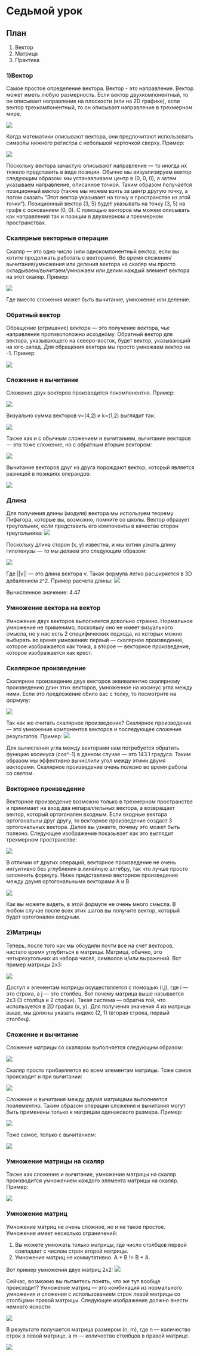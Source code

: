 # Седьмой урок
## План
1. Вектор
2. Матрица
3. Практика

### 1)Вектор
Самое простое определение вектора. Вектор - это направление. Вектор может иметь любую размерность. Если вектор двухкомпонентный, то он описывает направление на плоскости (или на 2D графике), если вектор трехкомпонентный, то он описывает направление в трехмерном мире.

![](https://hsto.org/files/fc2/7d1/5f8/fc27d15f81174d15916b453410eb9582.png)

Когда математики описывают вектора, они предпочитают использовать символы нижнего регистра с небольшой черточкой сверху. Пример:

![](https://hsto.org/files/ead/689/f5e/ead689f5e38d4eafa72dff7d5a39c7e0.png)

Поскольку вектора зачастую описывают направление — то иногда их тяжело представить в виде позиции. Обычно мы визуализируем вектор следующим образом: мы устанавливаем центр в (0, 0, 0), а затем указываем направление, описанное точкой. Таким образом получается позиционный вектор (также мы можем взять за центр другую точку, а потом сказать “Этот вектор указывает на точку в пространстве из этой точки”). Позиционный вектор (3, 5) будет указывать на точку (3, 5) на графе с основанием (0, 0). С помощью векторов мы можем описывать как направления так и позиции в двухмерном и трехмерном пространствах.

### Скалярные векторные операции
Скаляр — это одно число (или однокомпонентный вектор, если вы хотите продолжать работать с векторами). Во время сложения/вычитания/умножения или деления вектора на скаляр мы просто складываем/вычитаем/умножаем или делим каждый элемент вектора на этот скаляр. Пример:

![](https://hsto.org/files/cca/ec6/e9d/ccaec6e9db40474eae499f792369cdbe.png)

Где вместо сложения может быть вычитание, умножение или деление.

### Обратный вектор
Обращение (отрицание) вектора — это получение вектора, чье направление противоположно исходному. Обратный вектор для вектора, указывающего на северо-восток, будет вектор, указывающий на юго-запад. Для обращения вектора мы просто умножаем вектор на -1. Пример:

![](https://hsto.org/files/2f8/6ae/e43/2f86aee4331046b396f63b0e27d02338.png)

### Сложение и вычитание
Сложение двух векторов производится покомпонентно. Пример:

![](https://hsto.org/files/406/f3b/4b6/406f3b4b640e489cab8e1aca60015ba4.png)

Визуально сумма векторов v=(4,2) и k=(1,2) выглядит так:

![](https://hsto.org/files/8d1/d38/519/8d1d3851982542eba1f3fc7f9e77e86d.png)

Также как и с обычным сложением и вычитанием, вычитание векторов — это тоже сложение, но с обратным вторым вектором:

![](https://hsto.org/files/02f/ee2/703/02fee27030124fb68c90ffa3825bc383.png)

Вычитание векторов друг из друга порождают вектор, который является разницей в позициях операндов:

![](https://hsto.org/files/cb9/d25/0fa/cb9d250fac344a78972079869fd07898.png)

### Длина
Для получения длины (модуля) вектора мы используем теорему Пифагора, которые вы, возможно, помните со школы. Вектор образует треугольник, если представить его компоненты в качестве сторон треугольника:
![](https://hsto.org/files/d1e/e3e/236/d1ee3e2362d24a91a086c60ea156f7e3.png)

Поскольку длина сторон (x, y) известна, и мы хотим узнать длину гипотенузы — то мы делаем это следующим образом:

![](https://hsto.org/files/7ab/9e6/8cb/7ab9e68cbd1e4459bad6bb0e116437a6.png)

Где ||v|| — это длина вектора v. Такая формула легко расширяется в 3D добалением z^2. Пример расчета длины:
![](https://hsto.org/files/6e1/323/51d/6e132351d43045b9ad059d4cd7950eeb.png)

Вычисленное значение: 4.47

### Умножение вектора на вектор
Умножение двух векторов выполняется довольно странно. Нормальное умножение не применимо, поскольку оно не имеет визуального смысла, но у нас есть 2 специфических подхода, из которых можно выбирать во время умножения: первый — скалярное произведение, которое изображается как точка, а второе — векторное произведение, которое изображается как крест.

### Скалярное произведение
Скалярное произведение двух векторов эквивалентно скалярному произведению длин этих векторов, умноженное на косинус угла между ними. Если это предложение сбило вас с толку, то посмотрите на формулу:

![](https://hsto.org/files/482/fd3/bdc/482fd3bdc8fe4341b50ab639e244c3ac.png)

Так как же считать скалярное произведение? Скалярное произведение — это умножение компонентов векторов и последующее сложение результатов. Пример:
![](https://hsto.org/files/b89/f81/a00/b89f81a00f5f4a58b594deb06e6b9ed9.png)


Для вычисления угла между векторами нам потребуется обратить функцию косинуса (cos^-1) в данном случае — это 143.1 градуса. Таким образом мы эффективно вычислили угол между этими двумя векторами. Скалярное произведение очень полезно во время работы со светом.

### Векторное произведение
Векторное произведение возможно только в трехмерном пространстве и принимает на вход два непараллельных вектора, а возвращает вектор, который ортогонален входным. Если входные вектора ортогональны друг другу, то векторное произведение создаст 3 ортогональных вектора. Далее вы узнаете, почему это может быть полезно. Следующее изображение показывает как это выглядит трехмерном пространстве:

![](https://habrastorage.org/files/422/528/4c1/4225284c1f5d4e58bb0bfdfd27de0604.png)

В отличии от других операций, векторное произведение не очень интуитивно без углубления в линейную алгебру, так что лучше просто запомнить формулу. Ниже представлено векторное произведение между двумя ортогональными векторами A и B.

![](https://hsto.org/files/5e9/599/44d/5e959944d6284b82a62b932297313739.png)

Как вы можете видеть, в этой формуле не очень много смысла. В любом случае после всех этих шагов вы получите вектор, который будет ортогонален входным.

### 2)Матрицы
Теперь, после того как мы обсудили почти все на счет векторов, настало время углубиться в матрицы. Матрица, обычно, это четырехугольних из набора чисел, символов и/или выражений. Вот пример матрицы 2х3:

![](https://hsto.org/files/706/b8a/18b/706b8a18b7db4e01a81a01eba5d4e1c8.png)

Доступ к элементам матрицы осуществляется с помощью (i,j), где i — это строка, а j — это столбец. Вот почему матрица выше называется 2х3 (3 столбца и 2 строки). Такая система — обратна той, что используется в 2D графах (x, y). Для получения значения 4 из матрицы выше, мы должны указать индекс (2, 1) (вторая строка, первый столбец).

### Сложение и вычитание

Сложение матрицы со скаляром выполняется следующим образом:

![](https://hsto.org/files/e02/b5b/fa0/e02b5bfa006f4e13a6191725d2c636af.png)

Скаляр просто прибавляется во всем элементам матрицы. Тоже самое происходит и при вычитании:

![](https://hsto.org/files/0d5/d85/513/0d5d855135414aef9886488b4efb8a0f.png)

Сложение и вычитание между двумя матрицами выполняется поэлементно. Таким образом операции сложения и вычитания могут быть применены только к матрицам одинакового размера. Пример:

![](https://hsto.org/files/533/646/971/533646971a28467dad87b9851f4c0a32.png)

Тоже самое, только с вычитанием:

![](https://hsto.org/files/fa0/85c/f4c/fa085cf4ce9e4c48a8a776871805a7b1.png)

### Умножение матрицы на скаляр
Также как сложение и вычитание, умножение матрицы на скаляр производится умножением каждого элемента матрицы на скаляр. Пример:

![](https://hsto.org/files/16a/880/e02/16a880e021f5456eb87da5c6cf8c23fa.png)

### Умножение матриц
Умножение матриц не очень сложное, но и не такое простое. Умножение имеет несколько ограничений:
1. Вы можете умножать только матрицы, где число столбцов первой совпадает с числом строк второй матрицы.
2. Умножение матриц не коммутативно. A * B != B * A.

Вот пример умножения двух матриц 2х2:
![](https://hsto.org/files/074/04d/eac/07404deac8b74800bd07bc7990960c27.png)

Сейчас, возможно вы пытаетесь понять, что же тут вообще происходит? Умножение матриц — это комбинация из нормального умножения и сложения с использованием строк левой матрицы со столбцами правой матрицы. Следующее изображение должно внести немного ясности:

![](https://hsto.org/files/4c5/54a/02b/4c554a02b2294220bbc970af7d7ea355.png)

В результате получается матрица размером (n, m), где n — количество строк в левой матрице, а m — количество столбцов в правой матрице.

![](https://hsto.org/files/275/396/c24/275396c24e3c4b1ea5e3310cb1edf720.png)

